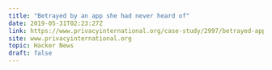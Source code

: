 ```yaml
---
title: "Betrayed by an app she had never heard of"
date: 2019-05-31T02:23:27Z
link: https://www.privacyinternational.org/case-study/2997/betrayed-app-she-had-never-heard-how-truecaller-endangering-journalists?utm_medium=RSS&utm_source=hune
site: www.privacyinternational.org
topic: Hacker News
draft: false
---
```

